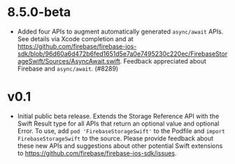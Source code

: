 # 8.5.0-beta
- Added four APIs to augment automatically generated `async/await` APIs. See
  details via Xcode completion and at
  https://github.com/firebase/firebase-ios-sdk/blob/96d60a6d472b6fed1651d5e7a0e7495230c220ec/FirebaseStorageSwift/Sources/AsyncAwait.swift.
  Feedback appreciated about Firebase and `async/await`. (#8289)

# v0.1
- Initial public beta release. Extends the Storage Reference API with the Swift
  Result type for all APIs that return an optional value and optional Error.
  To use, add `pod 'FirebaseStorageSwift'` to the Podfile and
  `import FirebaseStorageSwift` to the source. Please provide feedback about
  these new APIs and suggestions about other potential Swift extensions to
  https://github.com/firebase/firebase-ios-sdk/issues.
